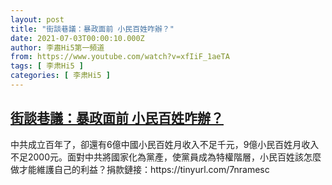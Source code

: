 ```yaml
---
layout: post
title: "街談巷議：暴政面前 小民百姓咋辦？"
date: 2021-07-03T00:00:10.000Z
author: 李肅Hi5第一頻道
from: https://www.youtube.com/watch?v=xfIiF_1aeTA
tags: [ 李肃Hi5 ]
categories: [ 李肃Hi5 ]
---
```

<!--1625270410000-->
[街談巷議：暴政面前 小民百姓咋辦？](https://www.youtube.com/watch?v=xfIiF_1aeTA)
------

<div>
中共成立百年了，卻還有6億中國小民百姓月收入不足千元，9億小民百姓月收入不足2000元。面對中共將國家化為黨產，使黨員成為特權階層，小民百姓該怎麼做才能維護自己的利益？捐款鏈接：https://tinyurl.com/7nramesc
</div>
